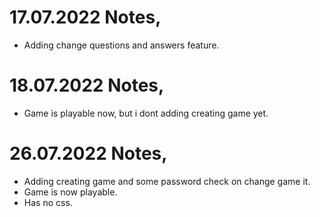 <h1> 17.07.2022 Notes,</h1>
<ul>
    <li> Adding change questions and answers feature.</li>
</ul>
<h1> 18.07.2022 Notes, </h1>
<ul>
    <li> Game is playable now, but i dont adding creating game yet.</li>
</ul>
<h1> 26.07.2022 Notes,</h1>
<ul>
    <li> Adding creating game and some password check on change game it.</li>
    <li> Game is now playable.</li>
    <li> Has no css. </li>
</ul>
